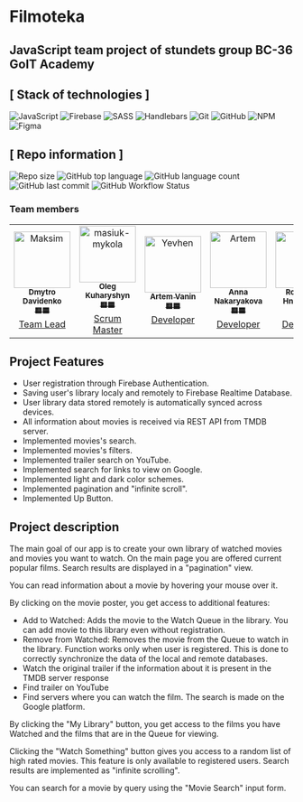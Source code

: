 # Filmoteka
## JavaScript team project of stundets group BC-36 GoIT Academy

## [ Stack of technologies ]

![JavaScript](https://img.shields.io/badge/javascript-%23323330.svg?style=for-the-badge&logo=javascript&logoColor=%23F7DF1E)
![Firebase](https://img.shields.io/badge/firebase-ffca28?style=for-the-badge&logo=firebase&logoColor=black)
![SASS](https://img.shields.io/badge/Sass-CC6699?style=for-the-badge&logo=sass&logoColor=white)
![Handlebars](https://img.shields.io/badge/Handlebars.js-f0772b?style=for-the-badge&logo=handlebarsdotjs&logoColor=black)
![Git](https://img.shields.io/badge/git-%23F05033.svg?style=for-the-badge&logo=git&logoColor=white)
![GitHub](https://img.shields.io/badge/github-%23121011.svg?style=for-the-badge&logo=github&logoColor=white)
![NPM](https://img.shields.io/badge/NPM-%23000000.svg?style=for-the-badge&logo=npm&logoColor=white)
![Figma](https://img.shields.io/badge/figma-%23F24E1E.svg?style=for-the-badge&logo=figma&logoColor=white)

## [ Repo information ]

![Repo size](https://img.shields.io/github/repo-size/Dima-Davidenko/filmoteka)
![GitHub top language](https://img.shields.io/github/languages/top/Dima-Davidenko/filmoteka)
![GitHub language count](https://img.shields.io/github/languages/count/Dima-Davidenko/filmoteka)
![GitHub last commit](https://img.shields.io/github/last-commit/Dima-Davidenko/filmoteka)
![GitHub Workflow Status](https://img.shields.io/github/actions/workflow/status/Dima-Davidenko/filmoteka/.github/workflows/deploy.yml)

### Team members
<!-- markdownlint-disable -->
<!-- readme: contributors,ImgBotApp/- -start -->
<table>
<tr>
    <td align="center">
        <a href="https://github.com/Dima-Davidenko">
            <img src="https://avatars.githubusercontent.com/u/111860309?v=4" width="100;" alt="Maksim"/>
            <br />
            <sub><b>Dmytro Davidenko</b></sub>
            <br />
            <sub><b>🟨🟦</b></sub>
            <br />
            Team Lead
        </a>
    </td>
    <td align="center">
        <a href="https://github.com/Volin13">
            <img src="https://avatars.githubusercontent.com/u/110535249?v=4" width="100;" alt="masiuk-mykola"/>
            <br />
            <sub><b>Oleg Kuharyshyn</b></sub>
            <br />
            <sub><b>🟨🟦</b></sub>
            <br />
            Scrum Master
        </a>
    </td>
    <td align="center">
        <a href="https://github.com/VaninArtemOleksandrovich">
            <img src="https://avatars.githubusercontent.com/u/111682303?v=4" width="100;" alt="Yevhen"/>
            <br />
            <sub><b>Artem Vanin</b></sub>
            <br />
            <sub><b>🟨🟦</b></sub>
            <br />
            Developer
        </a>
    </td>
    <td align="center">
        <a href="https://github.com/AnnaDux">
            <img src="https://avatars.githubusercontent.com/u/111693184?v=4" width="100;" alt="Artem"/>
            <br />
            <sub><b>Anna Nakaryakova</b></sub>
            <br />
            <sub><b>🟨🟦</b></sub>
            <br />
            Developer
        </a>
    </td>
    <td align="center">
        <a href="https://github.com/win0rdie">
            <img src="https://avatars.githubusercontent.com/u/116904257?v=4" width="100;" alt="Sasha"/>
            <br />
            <sub><b>Rostyslav Hnatovskyi</b></sub>
            <br />
            <sub><b>🟨🟦</b></sub>
            <br />
            Developer
        </a>
    </td>
    </tr>
    
</table>
<!-- readme: contributors,ImgBotApp/- -end -->

## Project Features

- User registration through Firebase Authentication.
- Saving user's library localy and remotely to Firebase Realtime Database.
- User library data stored remotely is automatically synced across devices.
- All information about movies is received via REST API from TMDB server.
- Implemented movies's search.
- Implemented movies's filters.
- Implemented trailer search on YouTube.
- Implemented search for links to view on Google.
- Implemented light and dark color schemes.
- Implemented pagination and "infinite scroll".
- Implemented Up Button.


## Project description

The main goal of our app is to create your own library of watched movies and movies you want to watch. On the main page you are offered current popular films. Search results are displayed in a "pagination" view.

You can read information about a movie by hovering your mouse over it.

By clicking on the movie poster, you get access to additional features:
- Add to Watched: Adds the movie to the Watch Queue in the library. You can add movie to this library even without registration.
- Remove from Watched: Removes the movie from the Queue to watch in the library. Function works only when user is registered. This is done to correctly synchronize the data of the local and remote databases.
- Watch the original trailer if the information about it is present in the TMDB server response
- Find trailer on YouTube
- Find servers where you can watch the film. The search is made on the Google platform.

By clicking the "My Library" button, you get access to the films you have Watched and the films that are in the Queue for viewing.

Clicking the "Watch Something" button gives you access to a random list of high rated movies. This feature is only available to registered users. Search results are implemented as "infinite scrolling".

You can search for a movie by query using the "Movie Search" input form.
